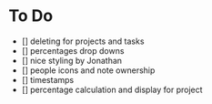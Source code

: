 # To Do

- [] deleting for projects and tasks
- [] percentages drop downs
- [] nice styling by Jonathan
- [] people icons and note ownership
- [] timestamps
- [] percentage calculation and display for project
